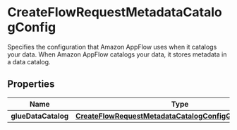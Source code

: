

# CreateFlowRequestMetadataCatalogConfig

Specifies the configuration that Amazon AppFlow uses when it catalogs your data. When Amazon AppFlow catalogs your data, it stores metadata in a data catalog.

## Properties

| Name | Type | Description | Notes |
|------------ | ------------- | ------------- | -------------|
|**glueDataCatalog** | [**CreateFlowRequestMetadataCatalogConfigGlueDataCatalog**](CreateFlowRequestMetadataCatalogConfigGlueDataCatalog.md) |  |  [optional] |



